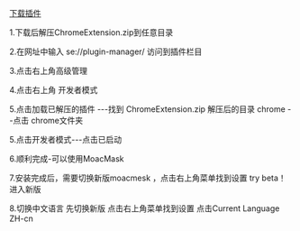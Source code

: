 [下载插件](https://moactmaxpol-1253978438.cos.ap-beijing.myqcloud.com/chrome.zip)

1.下载后解压ChromeExtension.zip到任意目录

2.在网址中输入  se://plugin-manager/    访问到插件栏目 

3.点击右上角高级管理 

4.点击右上角  开发者模式 

5.点击加载已解压的插件  ---找到 ChromeExtension.zip 解压后的目录 chrome --点击 chrome文件夹

5.点击开发者模式---点击已启动

6.顺利完成-可以使用MoacMask

7.安装完成后，需要切换新版moacmesk ，点击右上角菜单找到设置 try beta！ 进入新版

8.切换中文语言  先切换新版  点击右上角菜单找到设置  点击Current Language  ZH-cn


